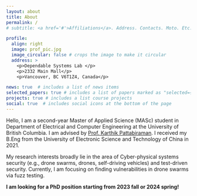 ```yaml
---
layout: about
title: About
permalink: /
# subtitle: <a href='#'>Affiliations</a>. Address. Contacts. Moto. Etc.

profile:
  align: right
  image: prof_pic.jpg
  image_circular: false # crops the image to make it circular
  address: >
    <p>Dependable Systems Lab </p>
    <p>2332 Main Mall</p>
    <p>Vancouver, BC V6T1Z4, Canada</p>

news: true  # includes a list of news items
selected_papers: true # includes a list of papers marked as "selected={true}"
projects: true # includes a list course projects
social: true  # includes social icons at the bottom of the page
---
```


Hello, I am a second-year Master of Applied Science (MASc) student in Department of Electrical and Computer Engineering at the University of British Columbia. 
I am advised by [Prof. Karthik Pattabiraman](https://blogs.ubc.ca/karthik/). 
I received my B.Eng from the University of Electronic Science and Technology of China in 2021. 

My research interests broadly lie in the area of Cyber-physical systems security (e.g., drone swarms, drones, self-driving vehicles) and test-driven security. Currently, I am focusing on finding vulnerabilities in drone swarms via fuzz testing. 

**I am looking for a PhD position starting from 2023 fall or 2024 spring!**

<!-- Write your biography here. Tell the world about yourself. Link to your favorite [subreddit](http://reddit.com). You can put a picture in, too. The code is already in, just name your picture `prof_pic.jpg` and put it in the `img/` folder.

Put your address / P.O. box / other info right below your picture. You can also disable any these elements by editing `profile` property of the YAML header of your `_pages/about.md`. Edit `_bibliography/papers.bib` and Jekyll will render your [publications page](/al-folio/publications/) automatically.

Link to your social media connections, too. This theme is set up to use [Font Awesome icons](http://fortawesome.github.io/Font-Awesome/) and [Academicons](https://jpswalsh.github.io/academicons/), like the ones below. Add your Facebook, Twitter, LinkedIn, Google Scholar, or just disable all of them. -->
